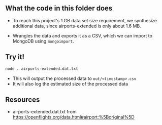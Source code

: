 ## What the code in this folder does

- To reach this project's 1 GB data set size requirement, we synthesize additional data, since airports-extended is only about 1.6 MB. 
 
- Wrangles the data and exports it as a CSV, which we can import to MongoDB using ``mongoimport``.


## Try it!

```bash
node . airports-extended.dat.txt
```
- This will output the processed data to ``out/<timestamp>.csv``
- It will also log the estimated size of the processed data

## Resources
- airports-extended.dat.txt from https://openflights.org/data.html#airport:%5Boriginal%5D
